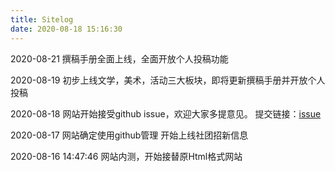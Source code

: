 ```yaml
---
title: Sitelog
date: 2020-08-18 15:16:30
---
```

2020-08-21
撰稿手册全面上线，全面开放个人投稿功能

2020-08-19
初步上线文学，美术，活动三大板块，即将更新撰稿手册并开放个人投稿

2020-08-18
网站开始接受github issue，欢迎大家多提意见。
提交链接：[issue](https://github.com/NFLS-2020/NFLS-2020.github.io/issues)

2020-08-17
网站确定使用github管理
开始上线社团招新信息

2020-08-16 14:47:46
网站内测，开始接替原Html格式网站


